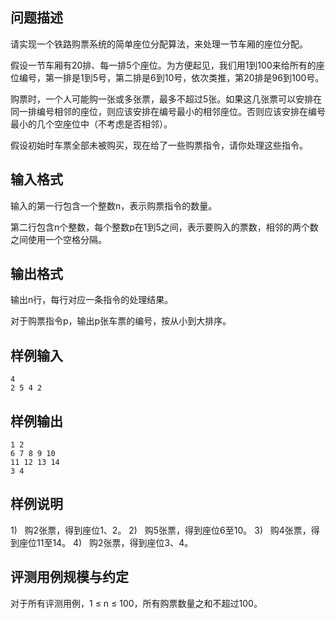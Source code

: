 

## 问题描述



请实现一个铁路购票系统的简单座位分配算法，来处理一节车厢的座位分配。

假设一节车厢有20排、每一排5个座位。为方便起见，我们用1到100来给所有的座位编号，第一排是1到5号，第二排是6到10号，依次类推，第20排是96到100号。

购票时，一个人可能购一张或多张票，最多不超过5张。如果这几张票可以安排在同一排编号相邻的座位，则应该安排在编号最小的相邻座位。否则应该安排在编号最小的几个空座位中（不考虑是否相邻）。

假设初始时车票全部未被购买，现在给了一些购票指令，请你处理这些指令。



## 输入格式



输入的第一行包含一个整数n，表示购票指令的数量。

第二行包含n个整数，每个整数p在1到5之间，表示要购入的票数，相邻的两个数之间使用一个空格分隔。



## 输出格式



输出n行，每行对应一条指令的处理结果。

对于购票指令p，输出p张车票的编号，按从小到大排序。



## 样例输入
```
4
2 5 4 2
```
## 样例输出
```
1 2
6 7 8 9 10
11 12 13 14
3 4
```
## 样例说明

1)&nbsp;&nbsp; 购2张票，得到座位1、2。
2)&nbsp;&nbsp; 购5张票，得到座位6至10。
3)&nbsp;&nbsp; 购4张票，得到座位11至14。
4)&nbsp;&nbsp; 购2张票，得到座位3、4。

## 评测用例规模与约定

对于所有评测用例，1 &le; n &le; 100，所有购票数量之和不超过100。